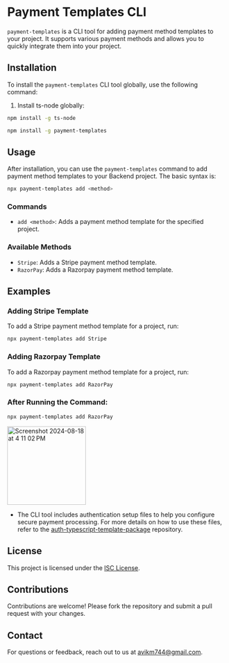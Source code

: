 # Payment Templates CLI

`payment-templates` is a CLI tool for adding payment method templates to your project. It supports various payment methods and allows you to quickly integrate them into your project.

## Installation

To install the `payment-templates` CLI tool globally, use the following command:

1. Install ts-node globally:

```bash
npm install -g ts-node
```

```bash
npm install -g payment-templates
```

## Usage

After installation, you can use the `payment-templates` command to add payment method templates to your Backend project. The basic syntax is:

```bash
npx payment-templates add <method>
```

### Commands

- `add <method>`: Adds a payment method template for the specified project.

### Available Methods

- `Stripe`: Adds a Stripe payment method template.
- `RazorPay`: Adds a Razorpay payment method template.

## Examples

### Adding Stripe Template

To add a Stripe payment method template for a project, run:

```bash
npx payment-templates add Stripe
```

### Adding Razorpay Template

To add a Razorpay payment method template for a project, run:

```bash
npx payment-templates add RazorPay
```

### After Running the Command:

```bash
npx payment-templates add RazorPay
```

<img width="181" alt="Screenshot 2024-08-18 at 4 11 02 PM" src="https://github.com/user-attachments/assets/9a279205-0a7d-43bf-a435-cefa022eda97">

- The CLI tool includes authentication setup files to help you configure secure payment processing. For more details on how to use these files, refer to the [auth-typescript-template-package](https://github.com/Avik-creator/auth-typescript-template-package) repository.

## License

This project is licensed under the [ISC License](https://opensource.org/licenses/ISC).

## Contributions

Contributions are welcome! Please fork the repository and submit a pull request with your changes.

## Contact

For questions or feedback, reach out to us at avikm744@gmail.com.

